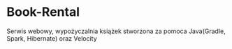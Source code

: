 # Book-Rental

Serwis webowy, wypożyczalnia książek stworzona za pomoca Java(Gradle, Spark, Hibernate) oraz Velocity
